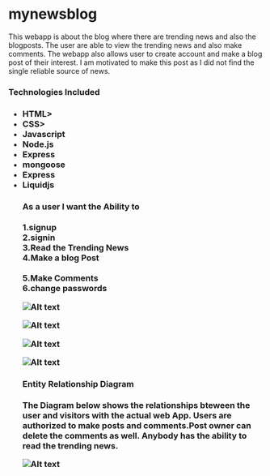 # mynewsblog


This webapp is about the  blog where there are trending news and also the blogposts. The user are able to view the trending news and also make comments. The webapp also allows user to create account and make a blog post of their interest. I am motivated to make this post as I did not find the  single reliable source of news.


<h3> Technologies Included<h3/>
</hr>

<ul>
<li>HTML></li>
<li>CSS></li>
<li>Javascript</li>
<li>Node.js</li>
<li>Express</li>
<li>mongoose</li>
<li>Express</li>
<li>Liquidjs</li>

</hr>

<h4>
As a user I want the Ability to </h4>

1.signup</br>
2.signin</br>
3.Read the Trending News</br>
4.Make a blog Post</br>                      
5.Make Comments </br>
6.change passwords



![Alt text](imageProject/thumbnail%20(3).jpeg)

![Alt text](imageProject/thumbnail%20(2).jpeg)

![Alt text](imageProject/thumbnail%20(1).jpeg)

![Alt text](imageProject/thumbnail%20(4).jpeg)
</br>
<h4>Entity Relationship Diagram</h4>

<p>The Diagram below shows the relationships bteween the user and visitors with the actual web App. Users are authorized to make posts and comments.Post owner can delete the comments as well. Anybody has the ability to read the trending news.

![Alt text](imageProject/thumbnail.jpeg)